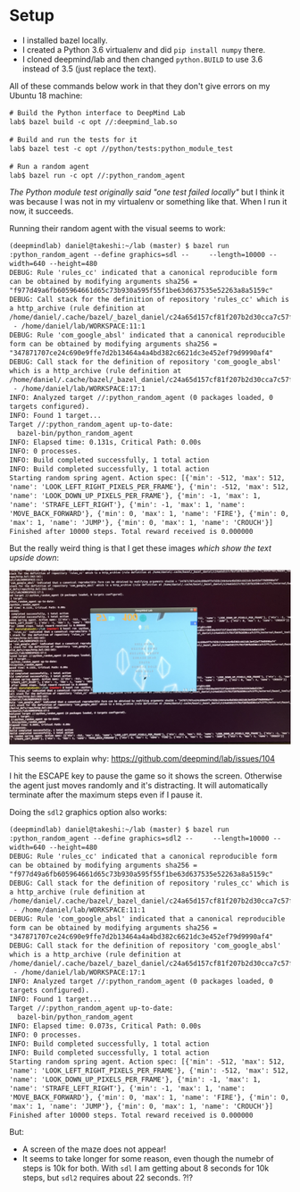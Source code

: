 # Setup

- I installed bazel locally. 
- I created a Python 3.6 virtualenv and did `pip install numpy` there.
- I cloned deepmind/lab and then changed `python.BUILD` to use 3.6 instead of 3.5 (just replace the text).

All of these commands below work in that they don't give errors on my Ubuntu 18 machine:

```
# Build the Python interface to DeepMind Lab
lab$ bazel build -c opt //:deepmind_lab.so

# Build and run the tests for it
lab$ bazel test -c opt //python/tests:python_module_test

# Run a random agent
lab$ bazel run -c opt //:python_random_agent
```

*The Python module test originally said "one test failed locally"* but I think it was because I was not in my virtualenv or something like that. When I run it now, it succeeds.

Running their random agent with the visual seems to work:

```
(deepmindlab) daniel@takeshi:~/lab (master) $ bazel run :python_random_agent --define graphics=sdl --     --length=10000 --width=640 --height=480
DEBUG: Rule 'rules_cc' indicated that a canonical reproducible form can be obtained by modifying arguments sha256 = "f977d49a6fb605964661d65c73b930a595f55f1be63d637535e52263a8a5159c"
DEBUG: Call stack for the definition of repository 'rules_cc' which is a http_archive (rule definition at /home/daniel/.cache/bazel/_bazel_daniel/c24a65d157cf81f207b2d30cca7c57fc/external/bazel_tools/tools/build_defs/repo/http.bzl:262:16):
 - /home/daniel/lab/WORKSPACE:11:1
DEBUG: Rule 'com_google_absl' indicated that a canonical reproducible form can be obtained by modifying arguments sha256 = "347871707ce24c690e9ffe7d2b13464a4a4bd382c6621dc3e452ef79d9990af4"
DEBUG: Call stack for the definition of repository 'com_google_absl' which is a http_archive (rule definition at /home/daniel/.cache/bazel/_bazel_daniel/c24a65d157cf81f207b2d30cca7c57fc/external/bazel_tools/tools/build_defs/repo/http.bzl:262:16):
 - /home/daniel/lab/WORKSPACE:17:1
INFO: Analyzed target //:python_random_agent (0 packages loaded, 0 targets configured).
INFO: Found 1 target...
Target //:python_random_agent up-to-date:
  bazel-bin/python_random_agent
INFO: Elapsed time: 0.131s, Critical Path: 0.00s
INFO: 0 processes.
INFO: Build completed successfully, 1 total action
INFO: Build completed successfully, 1 total action
Starting random spring agent. Action spec: [{'min': -512, 'max': 512, 'name': 'LOOK_LEFT_RIGHT_PIXELS_PER_FRAME'}, {'min': -512, 'max': 512, 'name': 'LOOK_DOWN_UP_PIXELS_PER_FRAME'}, {'min': -1, 'max': 1, 'name': 'STRAFE_LEFT_RIGHT'}, {'min': -1, 'max': 1, 'name': 'MOVE_BACK_FORWARD'}, {'min': 0, 'max': 1, 'name': 'FIRE'}, {'min': 0, 'max': 1, 'name': 'JUMP'}, {'min': 0, 'max': 1, 'name': 'CROUCH'}]
Finished after 10000 steps. Total reward received is 0.000000
```

But the really weird thing is that I get these images *which show the text upside down*: 

![](IMG_5591_upside_down.JPG)

This seems to explain why: https://github.com/deepmind/lab/issues/104 

I hit the ESCAPE key to pause the game so it shows the screen. Otherwise the agent just moves randomly and it's distracting. It will automatically terminate after the maximum steps even if I pause it.

Doing the `sdl2` graphics option also works:

```
(deepmindlab) daniel@takeshi:~/lab (master) $ bazel run :python_random_agent --define graphics=sdl2 --     --length=10000 --width=640 --height=480
DEBUG: Rule 'rules_cc' indicated that a canonical reproducible form can be obtained by modifying arguments sha256 = "f977d49a6fb605964661d65c73b930a595f55f1be63d637535e52263a8a5159c"
DEBUG: Call stack for the definition of repository 'rules_cc' which is a http_archive (rule definition at /home/daniel/.cache/bazel/_bazel_daniel/c24a65d157cf81f207b2d30cca7c57fc/external/bazel_tools/tools/build_defs/repo/http.bzl:262:16):
 - /home/daniel/lab/WORKSPACE:11:1
DEBUG: Rule 'com_google_absl' indicated that a canonical reproducible form can be obtained by modifying arguments sha256 = "347871707ce24c690e9ffe7d2b13464a4a4bd382c6621dc3e452ef79d9990af4"
DEBUG: Call stack for the definition of repository 'com_google_absl' which is a http_archive (rule definition at /home/daniel/.cache/bazel/_bazel_daniel/c24a65d157cf81f207b2d30cca7c57fc/external/bazel_tools/tools/build_defs/repo/http.bzl:262:16):
 - /home/daniel/lab/WORKSPACE:17:1
INFO: Analyzed target //:python_random_agent (0 packages loaded, 0 targets configured).
INFO: Found 1 target...
Target //:python_random_agent up-to-date:
  bazel-bin/python_random_agent
INFO: Elapsed time: 0.073s, Critical Path: 0.00s
INFO: 0 processes.
INFO: Build completed successfully, 1 total action
INFO: Build completed successfully, 1 total action
Starting random spring agent. Action spec: [{'min': -512, 'max': 512, 'name': 'LOOK_LEFT_RIGHT_PIXELS_PER_FRAME'}, {'min': -512, 'max': 512, 'name': 'LOOK_DOWN_UP_PIXELS_PER_FRAME'}, {'min': -1, 'max': 1, 'name': 'STRAFE_LEFT_RIGHT'}, {'min': -1, 'max': 1, 'name': 'MOVE_BACK_FORWARD'}, {'min': 0, 'max': 1, 'name': 'FIRE'}, {'min': 0, 'max': 1, 'name': 'JUMP'}, {'min': 0, 'max': 1, 'name': 'CROUCH'}]
Finished after 10000 steps. Total reward received is 0.000000
```

But:

- A screen of the maze does not appear!
- It seems to take longer for some reason, even though the numebr of steps is 10k for both. With `sdl` I am getting about 8 seconds for 10k steps, but `sdl2` requires about 22 seconds. ?!?
